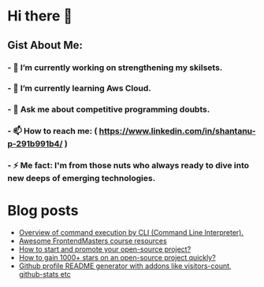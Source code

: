 # Hi there 👋


## Gist About Me:

### - 🔭 I’m currently working on strengthening my skilsets.
### - 🌱 I’m currently learning Aws Cloud.
### - 💬 Ask me about competitive programming doubts.
### - 📫 How to reach me: ( https://www.linkedin.com/in/shantanu-p-291b991b4/ )
### - ⚡ Me fact: I'm from those nuts who always ready to dive into new deeps of emerging technologies.



# Blog posts

<!-- BLOG-POST-LIST:START -->
- [Overview of command execution by CLI (Command Line Interpreter).](https://lastdove.medium.com/overview-of-command-execution-by-cli-command-line-interpreter-3e8c884e58fc?source=rss-14ad0b55083a------2)
- [Awesome FrontendMasters course resources](https://dev.to/rahuldkjain/awesome-frontendmasters-course-resources-1gj2)
- [How to start and promote your open-source project?](https://dev.to/rahuldkjain/how-to-start-and-promote-your-open-source-project-3ebp)
- [How to gain 1000+ stars on an open-source project quickly?](https://dev.to/rahuldkjain/how-my-project-repo-reached-200-stars-in-less-than-36-hours-on-github-2l15)
- [Github profile README generator with addons like visitors-count, github-stats etc](https://dev.to/rahuldkjain/github-profile-readme-generator-with-addons-like-visitors-count-github-stats-etc-44bg)
<!-- BLOG-POST-LIST:END -->

